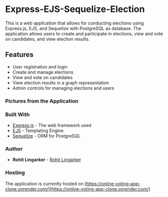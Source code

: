 # Express-EJS-Sequelize-Election

This is a web application that allows for conducting elections using Express.js, EJS, and Sequelize with PostgreSQL as database. The application allows users to create and participate in elections, view and vote on candidates, and view election results.

## Features
- User registration and login
- Create and manage elections 
- View and vote on candidates
- View election results in a graph representation
- Admin controls for managing elections and users

### Pictures from the Application

### Built With
- [Express.js](https://expressjs.com/) - The web framework used
- [EJS](https://npmjs.com/package/ejs) - Templating Engine
- [Sequelize](http://docs.sequelizejs.com/) - ORM for PostgreSQL

### Author

- **Rohit Lingarker** - [Rohit Lingarker](https://github.com/rohitlingarker)


### Hosting
The application is currently hosted on [https://online-voting-app-clone.onrender.com/](https://online-voting-app-clone.onrender.com/)

